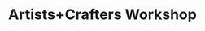 ---
pid: NS8
title: Artists+Crafters Workshop
location_transcription: las parceles/Norris Square Park
zipcode: '19139'
outside_phl: 
neighborhood: Walnut Hill
age: '34'
age_range: 30-39
instagram: 
image_file_name: NS_8.jpg
proposal_transcription: Artesania
topic: Art,Philadelphia
topic_summary: 0, 0
type: Event
keywords_other: 
credit: Linda
image_labels: Table with banner and crafts
twitter: Hechoenphilly
facebook: Hechoenphilly
permalink: "/monuments/ns8/"
layout: item-page
---